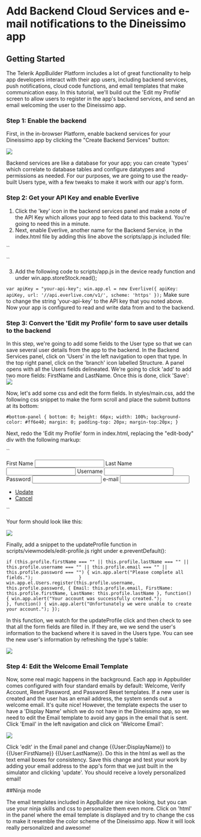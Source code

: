 # Add Backend Cloud Services and e-mail notifications to the Dineissimo app

## Getting Started

The Telerik AppBuilder Platform includes a lot of great functionality to help app developers interact with their app users, including backend services, push notifications, cloud code functions, and email templates that make communication easy. In this tutorial, we'll build out the 'Edit my Profile' screen to allow users to register in the app's backend services, and send an email welcoming the user to the Dineissimo app.

### Step 1: Enable the backend

First, in the in-browser Platform, enable backend services for your Dineissimo app by clicking the "Create Backend Services" button:

![](https://raw.githubusercontent.com/jlooper/tutorials/master/dineissimo_4_1.png)

Backend services are like a database for your app; you can create 'types' which correlate to database tables and configure datatypes and permissions as needed. For our purposes, we are going to use the ready-built Users type, with a few tweaks to make it work with our app's form.

### Step 2: Get your API Key and enable Everlive

1. Click the 'key' icon in the backend services panel and make a note of the API Key which allows your app to feed data to this backend. You're going to need this in a minute. 
2. Next, enable Everlive, another name for the Backend Service, in the index.html file by adding this line above the scripts/app.js included file: 

``
<script src="https://bs-static.cdn.telerik.com/1.2.5/everlive.all.min.js"></script>
``

3. Add the following code to scripts/app.js in the device ready function and under win.app.storeStock.read();

``
var apiKey = "your-api-key";
      win.app.el = new Everlive({
          apiKey: apiKey,
          url: '//api.everlive.com/v1/',
          scheme: 'https'
       });
``
Make sure to change the string 'your-api-key' to the API key that you noted above. Now your app is configured to read and write data from and to the backend.		  
		
### Step 3: Convert the 'Edit my Profile' form to save user details to the backend

In this step, we're going to add some fields to the User type so that we can save several user details from the app to the backend. In the Backend Services panel, click on 'Users' in the left navigation to open that type. In the top right panel, click on the 'branch' icon labelled Structure. A panel opens with all the Users fields delineated. We're going to click 'add' to add two more fields: FirstName and LastName. Once this is done, click 'Save':
![](https://raw.githubusercontent.com/jlooper/tutorials/master/dineissimo_4_2.png)

Now, let's add some css and edit the form fields. In styles/main.css, add the following css snippet to make the form scroll and place the submit buttons at its bottom: 

``#bottom-panel {
    bottom: 0;
    height: 66px;
    width: 100%;
    background-color: #ff6e40;
    margin: 0;
    padding-top: 20px;
    margin-top:20px;
}``

Next, redo the 'Edit my Profile' form in index.html, replacing the "edit-body" div with the following markup:

``
<div id="edit-body">
    <label for="firstName">First Name</label>
    <input type="text" id="firstName" data-bind="value: profile.firstName"/>
    <label for="lastName">Last Name</label>
    <input type="text" id="lastName"  data-bind="value: profile.lastName"/>
    <label for="username">Username</label>
    <input type="text" id="username" data-bind="value: profile.username"/>
    <label for="password">Password</label>
    <input type="password" id="password" data-bind="value: profile.password"/>
    <label for="email">e-mail</label>
    <input type="text" id="email" data-bind="value: profile.email" />
    <div id="bottom-panel">
        <ul id="bottom-buttons">
            <li>
                <a id="update-profile" data-bind="click: updateProfile" href="#">Update</a>
            </li>
            <li class="cancel-li">
                <a id="cancel-profile" data-bind="click: hideEditProfile" href="#">Cancel</a>
            </li>
        </ul>
    </div>
</div>
``
			
Your form should look like this:

![](https://raw.githubusercontent.com/jlooper/tutorials/master/dineissimo_4_3.png)
			
Finally, add a snippet to the updateProfile function in scripts/viewmodels/edit-profile.js right under  e.preventDefault():

``
if (this.profile.firstName === "" || this.profile.lastName === "" || this.profile.username === "" || this.profile.email === "" || this.profile.password === "") {
                win.app.alert("Please complete all fields.");                
            }
            win.app.el.Users.register(this.profile.username, this.profile.password, { Email: this.profile.email, FirstName: this.profile.firstName, LastName: this.profile.lastName },
            function() {
                win.app.alert("Your account was successfully created.");               
            },
            function() {
                win.app.alert("Unfortunately we were unable to create your account.");
            });
``
			
In this function, we watch for the updateProfile click and then check to see that all the form fields are filled in. If they are, we we send the user's information to the backend where it is saved in the Users type. You can see the new user's information by refreshing the type's table:

![](https://raw.githubusercontent.com/jlooper/tutorials/master/dineissimo_4_5.png)

### Step 4: Edit the Welcome Email Template

Now, some real magic happens in the background. Each app in Appbuilder comes configured with four standard emails by default: Welcome, Verify Account, Reset Password, and Password Reset templates. If a new user is created and the user has an email address, the system sends out a welcome email. It's quite nice! However, the template expects the user to have a 'Display Name' which we do not have in the Dineissimo app, so we need to edit the Email template to avoid any gaps in the email that is sent. Click 'Email' in the left navigation and click on 'Welcome Email':

![](https://raw.githubusercontent.com/jlooper/tutorials/master/dineissimo_4_4.png)

Click 'edit' in the Email panel and change {{User:DisplayName}} to {{User:FirstName}} {{User:LastName}}. Do this in the html as well as the text email boxes for consistency. Save this change and test your work by adding your email address to the app's form that we just built in the simulator and clicking 'update'. You should receive a lovely personalized email!

##Ninja mode

The email templates included in AppBuilder are nice looking, but you can use your ninja skills and css to personalize them even more. Click on 'html' in the panel where the email template is displayed and try to change the css to make it resemble the color scheme of the Dineissimo app. Now it will look really personalized and awesome!
 
 
